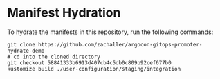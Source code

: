 # Manifest Hydration

To hydrate the manifests in this repository, run the following commands:

```shell
git clone https://github.com/zachaller/argocon-gitops-promoter-hydrate-demo
# cd into the cloned directory
git checkout 58841333b6913d407cb4c5db0c809b92cef677b0
kustomize build ./user-configuration/staging/integration
```
